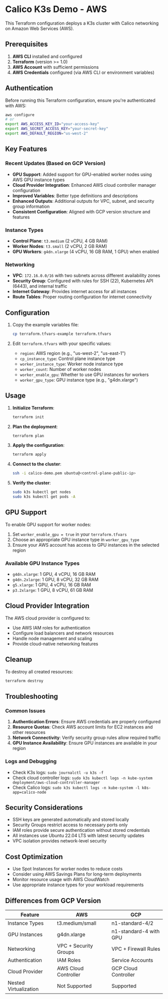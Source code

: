 # Calico K3s Demo - AWS

This Terraform configuration deploys a K3s cluster with Calico networking on Amazon Web Services (AWS).

## Prerequisites

1. **AWS CLI** installed and configured
2. **Terraform** (version >= 1.0)
3. **AWS Account** with sufficient permissions
4. **AWS Credentials** configured (via AWS CLI or environment variables)

## Authentication

Before running this Terraform configuration, ensure you're authenticated with AWS:

```bash
aws configure
# or
export AWS_ACCESS_KEY_ID="your-access-key"
export AWS_SECRET_ACCESS_KEY="your-secret-key"
export AWS_DEFAULT_REGION="us-west-2"
```

## Key Features

### Recent Updates (Based on GCP Version)
- **GPU Support**: Added support for GPU-enabled worker nodes using AWS GPU instance types
- **Cloud Provider Integration**: Enhanced AWS cloud controller manager configuration
- **Improved Variables**: Better type definitions and descriptions
- **Enhanced Outputs**: Additional outputs for VPC, subnet, and security group information
- **Consistent Configuration**: Aligned with GCP version structure and features

### Instance Types
- **Control Plane**: `t3.medium` (2 vCPU, 4 GB RAM)
- **Worker Nodes**: `t3.small` (2 vCPU, 2 GB RAM)
- **GPU Workers**: `g4dn.xlarge` (4 vCPU, 16 GB RAM, 1 GPU) when enabled

### Networking
- **VPC**: `172.16.0.0/16` with two subnets across different availability zones
- **Security Group**: Configured with rules for SSH (22), Kubernetes API (6443), and internal traffic
- **Internet Gateway**: Provides internet access for all instances
- **Route Tables**: Proper routing configuration for internet connectivity

## Configuration

1. Copy the example variables file:
   ```bash
   cp terraform.tfvars-example terraform.tfvars
   ```

2. Edit `terraform.tfvars` with your specific values:
   - `region`: AWS region (e.g., "us-west-2", "us-east-1")
   - `cp_instance_type`: Control plane instance type
   - `worker_instance_type`: Worker node instance type
   - `worker_count`: Number of worker nodes
   - `worker_enable_gpu`: Whether to use GPU instances for workers
   - `worker_gpu_type`: GPU instance type (e.g., "g4dn.xlarge")

## Usage

1. **Initialize Terraform**:
   ```bash
   terraform init
   ```

2. **Plan the deployment**:
   ```bash
   terraform plan
   ```

3. **Apply the configuration**:
   ```bash
   terraform apply
   ```

4. **Connect to the cluster**:
   ```bash
   ssh -i calico-demo.pem ubuntu@<control-plane-public-ip>
   ```

5. **Verify the cluster**:
   ```bash
   sudo k3s kubectl get nodes
   sudo k3s kubectl get pods -A
   ```

## GPU Support

To enable GPU support for worker nodes:

1. Set `worker_enable_gpu = true` in your `terraform.tfvars`
2. Choose an appropriate GPU instance type in `worker_gpu_type`
3. Ensure your AWS account has access to GPU instances in the selected region

### Available GPU Instance Types
- `g4dn.xlarge`: 1 GPU, 4 vCPU, 16 GB RAM
- `g4dn.2xlarge`: 1 GPU, 8 vCPU, 32 GB RAM
- `g5.xlarge`: 1 GPU, 4 vCPU, 16 GB RAM
- `p3.2xlarge`: 1 GPU, 8 vCPU, 61 GB RAM

## Cloud Provider Integration

The AWS cloud provider is configured to:
- Use AWS IAM roles for authentication
- Configure load balancers and network resources
- Handle node management and scaling
- Provide cloud-native networking features

## Cleanup

To destroy all created resources:
```bash
terraform destroy
```

## Troubleshooting

### Common Issues

1. **Authentication Errors**: Ensure AWS credentials are properly configured
2. **Resource Quotas**: Check AWS account limits for EC2 instances and other resources
3. **Network Connectivity**: Verify security group rules allow required traffic
4. **GPU Instance Availability**: Ensure GPU instances are available in your region

### Logs and Debugging

- Check K3s logs: `sudo journalctl -u k3s -f`
- Check cloud controller logs: `sudo k3s kubectl logs -n kube-system deployment/aws-cloud-controller-manager`
- Check Calico logs: `sudo k3s kubectl logs -n kube-system -l k8s-app=calico-node`

## Security Considerations

- SSH keys are generated automatically and stored locally
- Security Groups restrict access to necessary ports only
- IAM roles provide secure authentication without stored credentials
- All instances use Ubuntu 22.04 LTS with latest security updates
- VPC isolation provides network-level security

## Cost Optimization

- Use Spot Instances for worker nodes to reduce costs
- Consider using AWS Savings Plans for long-term deployments
- Monitor resource usage with AWS CloudWatch
- Use appropriate instance types for your workload requirements

## Differences from GCP Version

| Feature | AWS | GCP |
|---------|-----|-----|
| Instance Types | t3.medium/small | n1-standard-4/2 |
| GPU Instances | g4dn.xlarge | n1-standard-4 with GPU |
| Networking | VPC + Security Groups | VPC + Firewall Rules |
| Authentication | IAM Roles | Service Accounts |
| Cloud Provider | AWS Cloud Controller | GCP Cloud Controller |
| Nested Virtualization | Not Supported | Supported | 